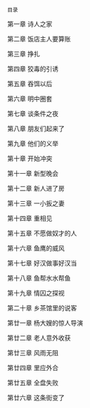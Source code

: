     目录 

 第一章 诗人之家

 第二章 饭店主人要算账

 第三章 挣扎

 第四章 狡毒的引诱

 第五章 吞饵以后

 第六章 明中圈套

 第七章 谈条件之夜

 第八章 朋友们起来了

 第九章 他们的义举

 第十章 开始冲突

 第十一章 新型晚会

 第十二章 新人进了房

 第十三章 一小扳之妻

 第十四章 重相见

 第十五章 不愿做奴才的人

 第十六章 鱼鹰的威风

 第十七章 好汉做事好汉当

 第十八章 鱼帮水水帮鱼

 第十九章 情囚之探视

 第二十章 乡茶馆里的说客

 第廿一章 杨大嫂的惊人导演

 第廿二章 老人意外收获

 第廿三章 风雨无阻

 第廿四章 里应外合

 第廿五章 全盘失败

 第廿六章 这条街变了

